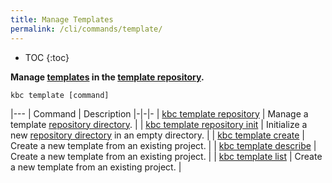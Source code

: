 ```yaml
---
title: Manage Templates
permalink: /cli/commands/template/
---
```


* TOC
{:toc}

**Manage [templates](/cli/templates/structure/#template) in the [template repository](/cli/templates/structure/#repository).**

```
kbc template [command]
```

|---
| Command | Description
|-|-|-
| [kbc template repository](/cli/commands/template/repository/) | Manage a template [repository directory](/cli/templates/structure/#repository). |
| [kbc template repository init](/cli/commands/template/repository/init/) | Initialize a new [repository directory](/cli/templates/structure/#repository) in an empty directory. |
| [kbc template create](/cli/commands/template/create/) | Create a new template from an existing project. |
| [kbc template describe](/cli/commands/template/describe/) | Create a new template from an existing project. |
| [kbc template list](/cli/commands/template/list/) | Create a new template from an existing project. |
